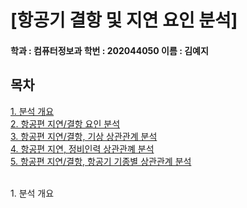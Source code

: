 # [항공기 결항 및 지연 요인 분석]

#### 학과 : 컴퓨터정보과 학번 : 202044050 이름 : 김예지

## 목차
[1. 분석 개요](#1.-분석-개요)<br>
[2. 항공편 지연/결항 요인 분석](#2.-항공편-지연/결항-요인-분석)<br>
[3. 항공편 지연/결항, 기상 상관관계 분석](#3.-항공편-지연/결항,-기상-상관관계-분석)<br>
[4. 항공편 지연, 정비인력 상관관꼐 분석](#4.-항공편-지연,-정비인력-상관관계-분석)<br>
[5. 항공편 지연/결항, 항공기 기종별 상관관계 분석](#5.-항공편-지연/결항,-항공기-기종별-상관관계-분석)<br>










<br>
1. 분석 개요
